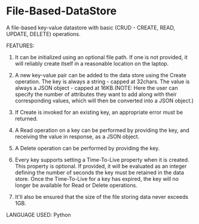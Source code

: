 # File-Based-DataStore
A file-based key-value datastore with basic (CRUD - CREATE, READ, UPDATE, DELETE) operations.


FEATURES:
1. It can be initialized using an optional file path. If one is not provided, it will reliably
create itself in a reasonable location on the laptop.

2. A new key-value pair can be added to the data store using the Create operation. The key
is always a string - capped at 32chars. The value is always a JSON object - capped at
16KB.(NOTE: Here the user can specify the number of attributes they want to add along with their 
corresponding values, which will then be converted into a JSON object.)

3. If Create is invoked for an existing key, an appropriate error must be returned.

4. A Read operation on a key can be performed by providing the key, and receiving the
value in response, as a JSON object.

5. A Delete operation can be performed by providing the key.

6. Every key supports setting a Time-To-Live property when it is created. This property is
optional. If provided, it will be evaluated as an integer defining the number of seconds
the key must be retained in the data store. Once the Time-To-Live for a key has expired,
the key will no longer be available for Read or Delete operations.

7. It'll also be ensured that the size of the file storing data never exceeds 1GB.

LANGUAGE USED:
Python





